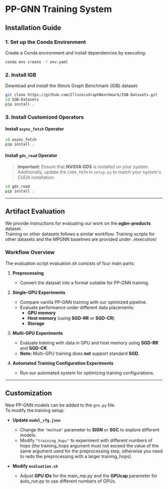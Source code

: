 # **PP-GNN Training System**  

## **Installation Guide**  

### **1. Set up the Conda Environment**  
Create a Conda environment and install dependencies by executing:  

```bash
conda env create -f env.yaml
```

### **2. Install IGB**  
Download and install the Illinois Graph Benchmark (IGB) dataset:  

```bash
git clone https://github.com/IllinoisGraphBenchmark/IGB-Datasets.git
cd IGB-Datasets
pip install .
```

### **3. Install Customized Operators**  

#### **Install `async_fetch` Operator**  
```bash
cd async_fetch
pip install .
```

#### **Install `gds_read` Operator**  
> **Important:** Ensure that **NVIDIA GDS** is installed on your system.  
> Additionally, update the `CUDA_PATH` in `setup.py` to match your system's CUDA installation.  

```bash
cd gds_read
pip install .
```

---

## **Artifact Evaluation**  
We provide instructions for evaluating our work on the **ogbn-products** dataset.  
Training on other datasets follows a similar workflow. Training scripts for other datasets and the MPGNN baselines are provided under ./execution/

### **Workflow Overview**  
The evaluation script evaluation.sh consists of four main parts:

1. **Preprocessing**  
   - Convert the dataset into a format suitable for PP-GNN training.

2. **Single-GPU Experiments**  
   - Compare vanilla PP-GNN training with our optimized pipeline.  
   - Evaluate performance under different data placements:
     - **GPU memory**
     - **Host memory** (using **SGD-RR** or **SGD-CR**)
     - **Storage**

3. **Multi-GPU Experiments**  
   - Evaluate training with data in GPU and host memory using **SGD-RR** and **SGD-CR**.  
   - **Note:** Multi-GPU training does **not** support standard **SGD**.

4. **Automated Training Configuration Experiments**  
   - Run our automated system for optimizing training configurations.

---

## **Customization**  

New PP-GNN models can be added to the `gnn.py` file.  
To modify the training setup:  

- **Update `model_cfg.json`**  
  - Change the `"method"` parameter to **SIGN** or **SGC** to explore different models.  
  - Modify `"training_hops"` to experiment with different numbers of hops (the training_hops argument must not exceed the value of the same argument used for the preprocessing step, otherwise you need to redo the preprocessing with a larger training_hops). 

- **Modify `evaluation.sh`**  
  - Adjust **GPU IDs** for the main_mp.py and the **GPUcap** parameter for auto_run.py to use different numbers of GPUs.


